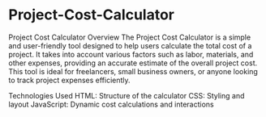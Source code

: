 # Project-Cost-Calculator
Project Cost Calculator
Overview
The Project Cost Calculator is a simple and user-friendly tool designed to help users calculate the total cost of a project. It takes into account various factors such as labor, materials, and other expenses, providing an accurate estimate of the overall project cost. This tool is ideal for freelancers, small business owners, or anyone looking to track project expenses efficiently.

Technologies Used
HTML: Structure of the calculator
CSS: Styling and layout
JavaScript: Dynamic cost calculations and interactions
